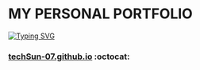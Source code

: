 # MY PERSONAL PORTFOLIO

[![Typing SVG](https://readme-typing-svg.herokuapp.com/?lines=Checkout+My+PortFolio+Website;It+is+made+using+HTML+CSS+Javascript; )](https://git.io/typing-svg)

###  [techSun-07.github.io](https://techsun-07.github.io/portfolio/) :octocat:
